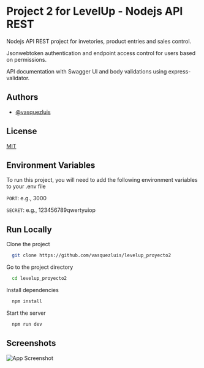 
# Project 2 for LevelUp - Nodejs API REST

Nodejs API REST project for invetories, product entries and sales control.

Jsonwebtoken authentication and endpoint access control for users based on permissions.

API documentation with Swagger UI and body validations using express-validator.


## Authors

- [@vasquezluis](https://www.github.com/vasquezluis)


## License

[MIT](https://choosealicense.com/licenses/mit/)


## Environment Variables

To run this project, you will need to add the following environment variables to your .env file

`PORT`: e.g., 3000

`SECRET`: <secret for jsonwebtoken> e.g., 123456789qwertyuiop


## Run Locally

Clone the project

```bash
  git clone https://github.com/vasquezluis/levelup_proyecto2
```

Go to the project directory

```bash
  cd levelup_proyecto2
```

Install dependencies

```bash
  npm install
```

Start the server

```bash
  npm run dev
```


## Screenshots

![App Screenshot](https://res.cloudinary.com/dh01roref/image/upload/v1675180410/samples/projects/project2LU-api-docs_yvhppm.png)

